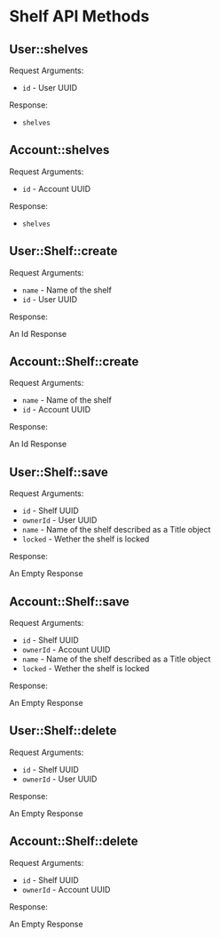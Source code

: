 # Shelf API Methods

## User::shelves

Request Arguments:

* `id` - User UUID

Response:

* `shelves`

## Account::shelves

Request Arguments:

* `id` - Account UUID

Response:

* `shelves`

## User::Shelf::create

Request Arguments:

* `name` - Name of the shelf
* `id` - User UUID

Response:

An Id Response

## Account::Shelf::create

Request Arguments:

* `name` - Name of the shelf
* `id` - Account UUID

Response:

An Id Response

## User::Shelf::save

Request Arguments:

* `id` - Shelf UUID
* `ownerId` - User UUID
* `name` - Name of the shelf described as a Title object
* `locked` - Wether the shelf is locked

Response:

An Empty Response

## Account::Shelf::save

Request Arguments:

* `id` - Shelf UUID
* `ownerId` - Account UUID
* `name` - Name of the shelf described as a Title object
* `locked` - Wether the shelf is locked

Response:

An Empty Response

## User::Shelf::delete

Request Arguments:

* `id` - Shelf UUID
* `ownerId` - User UUID

Response:

An Empty Response

## Account::Shelf::delete

Request Arguments:

* `id` - Shelf UUID
* `ownerId` - Account UUID

Response:

An Empty Response
